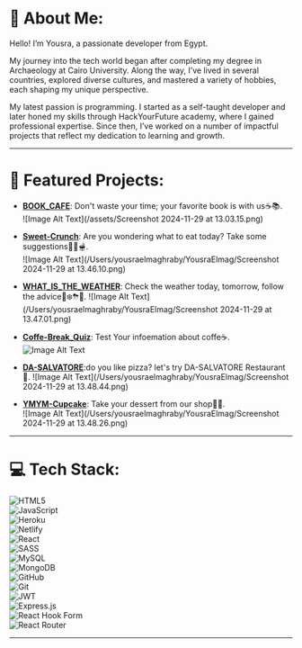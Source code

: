 # 💫 About Me:
Hello! I’m Yousra, a passionate developer from Egypt.  

My journey into the tech world began after completing my degree in Archaeology at Cairo University. Along the way, I’ve lived in several countries, explored diverse cultures, and mastered a variety of hobbies, each shaping my unique perspective.  

My latest passion is programming. I started as a self-taught developer and later honed my skills through HackYourFuture academy, where I gained professional expertise. Since then, I’ve worked on a number of impactful projects that reflect my dedication to learning and growth.  

---

# 🚀 Featured Projects:
- **[BOOK_CAFE](https://github.com/YousraElmag/cohort48-project-group-B)**: Don't waste your time; your favorite book is with us☕️📚.  
![Image Alt Text](/assets/Screenshot 2024-11-29 at 13.03.15.png)
- **[Sweet-Crunch](https://github.com/YousraElmag/Sweet-Crunch-recipe-app)**: Are you wondering what to eat today? Take some suggestions🥗🥘🫕.  
![Image Alt Text](/Users/yousraelmaghraby/YousraElmag/Screenshot 2024-11-29 at 13.46.10.png)

- **[WHAT_IS_THE_WEATHER](https://github.com/YousraElmag/WHAT_IS_THE-WEATHER?tab=readme-ov-file)**: Check the weather today, tomorrow, follow the advice🌛❄️⛈🌝.
![Image Alt Text](/Users/yousraelmaghraby/YousraElmag/Screenshot 2024-11-29 at 13.47.01.png)

- **[Coffe-Break_Quiz](https://github.com/YousraElmag/hyf-c48-w2-browsers-quiz-app-coffee-break)**: Test Your infoemation about coffe☕️.
![Image Alt Text](path/to/image.png)

- **[DA-SALVATORE](https://github.com/YousraElmag/DA-SALVATORE)**:do you like pizza? let's try DA-SALVATORE Restaurant🍕.
![Image Alt Text](/Users/yousraelmaghraby/YousraElmag/Screenshot 2024-11-29 at 13.48.44.png)

- **[YMYM-Cupcake](https://github.com/YousraElmag/YMYM-cupcake)**: Take your dessert from our shop🍰🧁.  
![Image Alt Text](/Users/yousraelmaghraby/YousraElmag/Screenshot 2024-11-29 at 13.48.26.png)

---

# 💻 Tech Stack:
![HTML5](https://img.shields.io/badge/html5-%23E34F26.svg?style=for-the-badge&logo=html5&logoColor=white)  
![JavaScript](https://img.shields.io/badge/javascript-%23323330.svg?style=for-the-badge&logo=javascript&logoColor=%23F7DF1E)  
![Heroku](https://img.shields.io/badge/heroku-%23430098.svg?style=for-the-badge&logo=heroku&logoColor=white)  
![Netlify](https://img.shields.io/badge/netlify-%23000000.svg?style=for-the-badge&logo=netlify&logoColor=#00C7B7)  
![React](https://img.shields.io/badge/react-%2320232a.svg?style=for-the-badge&logo=react&logoColor=%2361DAFB)  
![SASS](https://img.shields.io/badge/SASS-hotpink.svg?style=for-the-badge&logo=SASS&logoColor=white)  
![MySQL](https://img.shields.io/badge/mysql-4479A1.svg?style=for-the-badge&logo=mysql&logoColor=white)  
![MongoDB](https://img.shields.io/badge/MongoDB-%234ea94b.svg?style=for-the-badge&logo=mongodb&logoColor=white)  
![GitHub](https://img.shields.io/badge/github-%23121011.svg?style=for-the-badge&logo=github&logoColor=white)  
![Git](https://img.shields.io/badge/git-%23F05033.svg?style=for-the-badge&logo=git&logoColor=white)  
![JWT](https://img.shields.io/badge/JWT-black?style=for-the-badge&logo=JSON%20web%20tokens)  
![Express.js](https://img.shields.io/badge/express.js-%23404d59.svg?style=for-the-badge&logo=express&logoColor=%2361DAFB)  
![React Hook Form](https://img.shields.io/badge/React%20Hook%20Form-%23EC5990.svg?style=for-the-badge&logo=reacthookform&logoColor=white)  
![React Router](https://img.shields.io/badge/React_Router-CA4245?style=for-the-badge&logo=react-router&logoColor=white)  

---

<!-- Proudly created with GPRM ( https://gprm.itsvg.in ) -->
